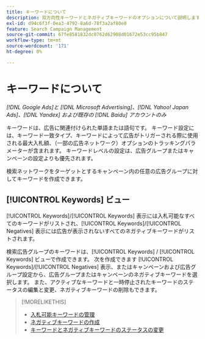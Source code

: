 ```yaml
---
title: キーワードについて
description: 双方向性キーワードとネガティブキーワードのオプションについて説明します。
exl-id: d94c6f3f-0ea3-4792-8a6d-78f3a2af80e8
feature: Search Campaign Management
source-git-commit: 67fe8581832dc0762d62908d01672e53cc95b847
workflow-type: tm+mt
source-wordcount: '171'
ht-degree: 0%

---
```


# キーワードについて

*[!DNL Google Ads]と [!DNL Microsoft Advertising]、[!DNL Yahoo! Japan Ads]、[!DNL Yandex] および既存の [!DNL Baidu] アカウントのみ*

キーワードは、広告に関連付けられた単語または語句です。 キーワード設定には、キーワード一致タイプ、キーワードによって広告がトリガーされる際に使用される最大入札額、（一部の広告ネットワーク）オプションのトラッキングパラメーターが含まれます。 キーワードレベルの設定は、広告グループまたはキャンペーンの設定よりも優先されます。

検索ネットワークをターゲットとするキャンペーン内の任意の広告グループに対してキーワードを作成できます。

## [!UICONTROL Keywords] ビュー

[!UICONTROL Keywords]/[!UICONTROL Keywords] 表示には入札可能なすべてのキーワードがリストされ、[!UICONTROL Keywords]/[!UICONTROL Negatives] 表示には広告が表示されないすべてのネガティブキーワードがリストされます。

検索広告グループのキーワードは、[!UICONTROL Keywords] / [!UICONTROL Keywords] ビューで作成できます。 次を作成できます
[!UICONTROL Keywords]/[!UICONTROL Negatives] 表示、またはキャンペーンおよび広告グループ設定から、広告グループまたはキャンペーンのネガティブキーワードを選択します。 また、アクティブなキーワードと一時停止されたキーワードのステータスの編集と変更、ネガティブキーワードの削除もできます。

>[!MORELIKETHIS]
>
>* [ 入札可能キーワードの管理 ](/help/search-social-commerce/campaign-management/campaigns/keyword-manage.md)
>* [ ネガティブキーワードの作成 ](/help/search-social-commerce/campaign-management/campaigns/keyword-negative-create.md)
>* [ キーワードとネガティブキーワードのステータスの変更 ](keyword-status-edit.md)
